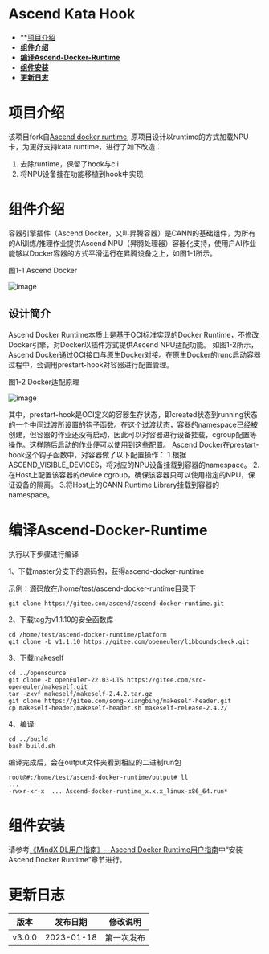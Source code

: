 # Ascend Kata Hook
-  **[项目介绍](#项目介绍)
-  **[组件介绍](#组件介绍)**
-  **[编译Ascend-Docker-Runtime](#编译Ascend-Docker-Runtime)**
-  **[组件安装](#组件安装)**
-  **[更新日志](#更新日志)**

# 项目介绍
该项目fork自[Ascend docker runtime](https://github.com/Ascend/ascend-docker-runtime), 原项目设计以runtime的方式加载NPU卡，为更好支持kata runtime，进行了如下改造：
1. 去除runtime，保留了hook与cli
2. 将NPU设备挂在功能移植到hook中实现

# 组件介绍
容器引擎插件（Ascend Docker，又叫昇腾容器）是CANN的基础组件，为所有的AI训练/推理作业提供Ascend NPU（昇腾处理器）容器化支持，使用户AI作业能够以Docker容器的方式平滑运行在昇腾设备之上，如图1-1所示。

图1-1 Ascend Docker

![image](assets/20210329102949456.png)

## 设计简介

Ascend Docker Runtime本质上是基于OCI标准实现的Docker Runtime，不修改Docker引擎，对Docker以插件方式提供Ascend NPU适配功能。
如图1-2所示，Ascend Docker通过OCI接口与原生Docker对接。在原生Docker的runc启动容器过程中，会调用prestart-hook对容器进行配置管理。

图1-2 Docker适配原理

![image](assets/20230118566.png)

其中，prestart-hook是OCI定义的容器生存状态，即created状态到running状态的一个中间过渡所设置的钩子函数。在这个过渡状态，容器的namespace已经被创建，但容器的作业还没有启动，因此可以对容器进行设备挂载，cgroup配置等操作。这样随后启动的作业便可以使用到这些配置。
Ascend Docker在prestart-hook这个钩子函数中，对容器做了以下配置操作：
1.根据ASCEND_VISIBLE_DEVICES，将对应的NPU设备挂载到容器的namespace。
2.在Host上配置该容器的device cgroup，确保该容器只可以使用指定的NPU，保证设备的隔离。
3.将Host上的CANN Runtime Library挂载到容器的namespace。

# 编译Ascend-Docker-Runtime
执行以下步骤进行编译

 1、下载master分支下的源码包，获得ascend-docker-runtime
 
示例：源码放在/home/test/ascend-docker-runtime目录下
```shell
git clone https://gitee.com/ascend/ascend-docker-runtime.git
```

 2、下载tag为v1.1.10的安全函数库
````shell
cd /home/test/ascend-docker-runtime/platform
git clone -b v1.1.10 https://gitee.com/openeuler/libboundscheck.git
````

3、下载makeself
```shell
cd ../opensource
git clone -b openEuler-22.03-LTS https://gitee.com/src-openeuler/makeself.git
tar -zxvf makeself/makeself-2.4.2.tar.gz
git clone https://gitee.com/song-xiangbing/makeself-header.git
cp makeself-header/makeself-header.sh makeself-release-2.4.2/
```
 4、编译
```shell
cd ../build
bash build.sh
```
编译完成后，会在output文件夹看到相应的二进制run包
```shell
root@#:/home/test/ascend-docker-runtime/output# ll
...
-rwxr-xr-x  ... Ascend-docker-runtime_x.x.x_linux-x86_64.run*
```

# 组件安装
请参考[《MindX DL用户指南》--Ascend Docker Runtime用户指南](https://www.hiascend.com/document/detail/zh/mindx-dl/50rc2/dockerruntime/dockerruntimeug/dlruntime_ug_005.html)中“安装Ascend Docker Runtime”章节进行。

# 更新日志

|   版本   | 发布日期 | 修改说明  |
|:------:|:----:|:-----:|
| v3.0.0 | 2023-01-18 | 第一次发布 |
